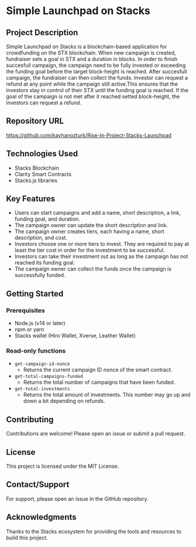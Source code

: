 # Simple Launchpad on Stacks

 ## Project Description
Simple Launchpad on Stacks is a blockchain-based application for crowdfunding on the STX blockchain. When new campaign is created, fundraiser sets a goal in STX and a duration in blocks. In order to finish succesfull campaign, the campaign need to be fully invested or exceeding the funding goal before the target block-height is reached. After succesfull campaign, the fundraiser can then collect the funds. Investor can request a refund at any point while the campaign still active.This ensures that the investors stay in control of their STX until the funding goal is reached. If the goal of the campaign is not met after it reached setted block-height, the investors can request a refund.

## Repository URL 
https://github.com/kayhanozturk/Rise-In-Project-Stacks-Launchpad


## Technologies Used
 - Stacks Blockchain
 - Clarity Smart Contracts
 - Stacks.js libraries

## Key Features
- Users can start campaigns and add a name, short description, a link, funding goal, and duration.
- The campaign owner can update the short description and link.
- The campaign owner creates tiers, each having a name, short description, and cost.
- Investors choose one or more tiers to invest. They are required to pay at least the tier cost in order for the investment to be successful.
- Investors can take their investment out as long as the campaign has not reached its funding goal.
- The campaign owner can collect the funds once the campaign is successfully funded.

## Getting Started
### Prerequisites
- Node.js (v14 or later)
- npm or yarn
- Stacks wallet (Hiro Wallet, Xverse, Leather Wallet)


### Read-only functions
 - `get-campaign-id-nonce`
    - Returns the current campaign ID nonce of the smart contract.
 - `get-total-campaigns-funded` 
    - Returns the total number of campaigns that have been funded.
 - `get-total-investments`
    - Returns the total amount of investments. This number may go up and down a bit depending on refunds.



## Contributing
Contributions are welcome! Please open an issue or submit a pull request.

## License
This project is licensed under the MIT License.

## Contact/Support
For support, please open an issue in the GitHub repository.

## Acknowledgments
Thanks to the Stacks ecosystem for providing the tools and resources to build this project.

